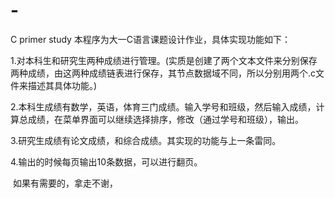 # -
C primer study
本程序为大一C语言课题设计作业，具体实现功能如下：

  1.对本科生和研究生两种成绩进行管理。(实质是创建了两个文本文件来分别保存两种成绩，由这两种成绩链表进行保存，其节点数据域不同，所以分别用两个.c文件来描述其具体功能。)
  
  2.本科生成绩有数学，英语，体育三门成绩。输入学号和班级，然后输入成绩，计算总成绩，在菜单界面可以继续选择排序，修改（通过学号和班级），输出。
  
  3.研究生成绩有论文成绩，和综合成绩。其实现的功能与上一条雷同。
  
  4.输出的时候每页输出10条数据，可以进行翻页。
  
  
  
  如果有需要的，拿走不谢，
